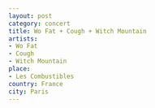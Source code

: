 ```yaml
---
layout: post
category: concert
title: Wo Fat + Cough + Witch Mountain
artists: 
- Wo Fat
- Cough
- Witch Mountain
place: 
- Les Combustibles
country: France
city: Paris
---
```


